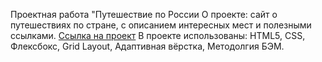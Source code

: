 Проектная работа "Путешествие по России
О проекте: сайт о путешествиях по стране, с описанием интересных мест и полезными ссылками.
<a href="https://github.com/Oleynikov-da/russian-travel.git" target="_blank">Ссылка на проект</a>
В проекте использованы: HTML5, CSS, Флексбокс, Grid Layout, Адаптивная вёрстка, Методолгия БЭМ.

